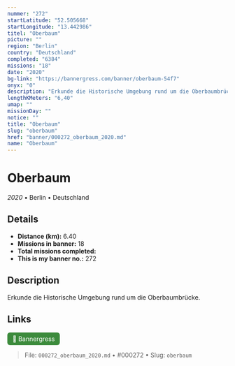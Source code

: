 ```yaml
---
nummer: "272"
startLatitude: "52.505668"
startLongitude: "13.442986"
titel: "Oberbaum"
picture: ""
region: "Berlin"
country: "Deutschland"
completed: "6384"
missions: "18"
date: "2020"
bg-link: "https://bannergress.com/banner/oberbaum-54f7"
onyx: "0"
description: "Erkunde die Historische Umgebung rund um die Oberbaumbrücke."
lengthKMeters: "6,40"
umap: ""
missionDay: ""
notice: ""
title: "Oberbaum"
slug: "oberbaum"
href: "banner/000272_oberbaum_2020.md"
name: "Oberbaum"
---
```

# Oberbaum

*2020* • Berlin • Deutschland





## Details
- **Distance (km):** 6.40
- **Missions in banner:** 18
- **Total missions completed:** 
- **This is my banner no.:** 272



## Description
Erkunde die Historische Umgebung rund um die Oberbaumbrücke.



## Links
<a href="https://bannergress.com/banner/oberbaum-54f7" target="_blank" style="display:inline-block;margin-right:8px;padding:6px 12px;background:#3c8b3c;color:#fff;text-decoration:none;border-radius:6px;">🔗 Bannergress</a>



> File: `000272_oberbaum_2020.md` • #000272 • Slug: `oberbaum`
